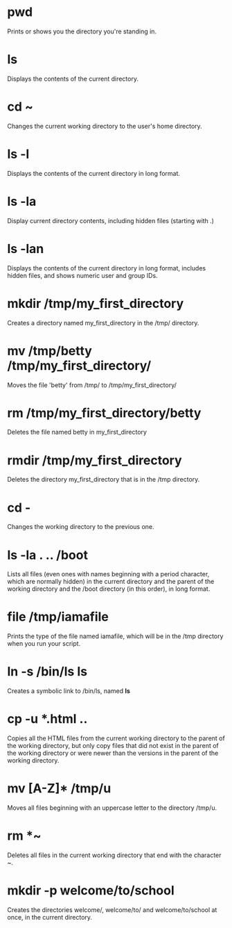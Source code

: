 # pwd
Prints or shows you the directory you're standing in.

# ls
Displays the contents of the current directory.

# cd ~
Changes the current working directory to the user's home directory.

# ls -l
Displays the contents of the current directory in long format.

# ls -la
Display current directory contents, including hidden files (starting with .)

# ls -lan
Displays the contents of the current directory in long format, includes hidden files, and shows numeric user and group IDs.

# mkdir /tmp/my_first_directory
Creates a directory named my_first_directory in the /tmp/ directory.

# mv /tmp/betty /tmp/my_first_directory/
Moves the file 'betty' from /tmp/ to /tmp/my_first_directory/

# rm /tmp/my_first_directory/betty
Deletes the file named betty in my_first_directory

# rmdir /tmp/my_first_directory
Deletes the directory my_first_directory that is in the /tmp directory.

# cd -
Changes the working directory to the previous one.

# ls -la . .. /boot
Lists all files (even ones with names beginning with a period character, which are normally hidden) in the current directory and the parent of the working directory and the /boot directory (in this order), in long format.

# file /tmp/iamafile
Prints the type of the file named iamafile, which will be in the /tmp directory when you run your script.

# ln -s /bin/ls __ls__
Creates a symbolic link to /bin/ls, named __ls__

# cp -u *.html ..
Copies all the HTML files from the current working directory to the parent of the working directory, but only copy files that did not exist in the parent of the working directory or were newer than the versions in the parent of the working directory.

# mv [A-Z]* /tmp/u
Moves all files beginning with an uppercase letter to the directory /tmp/u.

# rm *~
Deletes all files in the current working directory that end with the character ~.

# mkdir -p welcome/to/school
Creates the directories welcome/, welcome/to/ and welcome/to/school at once, in the current directory.

